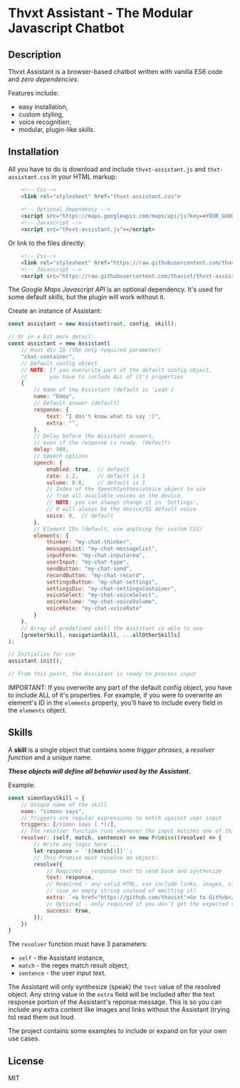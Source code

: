 # Thvxt Assistant - The Modular Javascript Chatbot





## Description

Thvxt Assistant is a browser-based chatbot written with vanilla ES6 code and *zero dependencies*.

Features include:
* easy installation,
* custom styling,
* voice recognition,
* modular, plugin-like *skills*.

## Installation

All you have to do is download and include `thvxt-assistant.js` and `thxt-assistant.css` in your HTML markup:

```html
    <!-- Css-->
    <link rel="stylesheet" href="thvxt-assistant.css">
    
    <!-- Optional dependency -->
    <script src="https://maps.googleapis.com/maps/api/js?key=<YOUR_GOOGLE_MAPS_API_KEY>"></script>
    <!-- Javascript -->
    <script src="thvxt-assistant.js"></script>
```

Or link to the files directly:

```html
    <!-- Css-->
    <link rel="stylesheet" href="https://raw.githubusercontent.com/thavixt/thvxt-assistant/master/css/thvxt-assistant.css">
    <!-- Javascript -->
    <script src="https://raw.githubusercontent.com/thavixt/thvxt-assistant/master/js/thvxt-assistant.js"></script>
```

The *Google Maps Javascript API* is an optional dependency. It's used for some default *skills*, but the plugin will work without it.

Create an instance of Assistant:

```javascript
const assistant = new Assistant(root, config, skill);

// Or in a bit more detail:
const assistant = new Assistant(
    // Root div ID (the only required parameter)
    "chat-container",
    // Default config object
    // NOTE: If you overwrite part of the default config object,
    //       you have to include ALL of it's properties
    {
        // Name of the Assistant (default is 'Leah')
        name: "Emma",
        // Default answer (default)
        response: {
            text: "I don't know what to say :(",
            extra: "",
        },
        // Delay before the Assistant answers, 
        // even if the response is ready. (default)
        delay: 500,
        // Speech options
        speech: {
            enabled: true,  // default
            rate: 1.2,      // default is 1
            volume: 0.8,    // default is 1
            // Index of the SpeechSynthesisVoice object to use
            // from all available voices on the device.
            // NOTE: you can always change it in 'Settings',
            // 0 will always be the device/OS default voice
            voice: 0,  // default
        },
        // Element IDs (default, use anything for custom CSS)
        elements: {
            thinker: "my-chat-thinker",
            messageList: "my-chat-messagelist",
            inputForm: "my-chat-inputarea",
            userInput: "my-chat-type",
            sendButton: "my-chat-send",
            recordButton: "my-chat-record",
            settingsButton: "my-chat-settings",
            settingsDiv: "my-chat-settingsContainer",
            voiceSelect: "my-chat-voiceSelect",
            voiceVolume: "my-chat-voiceVolume",
            voiceRate: "my-chat-voiceRate"
        }
    },
    // Array of predefined skill the Assistant is able to use
    [greeterSkill, navigationSkill, ...allOtherSkills]
);

// Initialize for use
assistant.init();

// From this point, the Assistant is ready to process input
```

IMPORTANT: If you overwrite any part of the default config object, you have to include ALL of it's properties. For example, if you were to overwrite an element's ID in the `elements` property, you'll have to include every field in the `elements` object.





## Skills

A **skill** is a single object that contains some *trigger phrases*, a *resolver function* and a unique name.

***These objects will define all behavior used by the Assistant.***

Example:

```javascript
const simonSaysSkill = {
    // Unique name of the skill
    name: "simons says",
    // Triggers are regular expressions to match against user input
    triggers: [/simon says (.*)/],
    // The resolver function runs whenever the input matches one of this skill's triggers
    resolver: (self, match, sentence) => new Promise((resolve) => {
        // Write any logic here ...
        let response = `'${match[1]}'`;
        // This Promise must resolve an object:
        resolve({
            // Required - response text to send back and synthesize
            text: response, 
            // Required - any valid HTML, can include links, images, video, etc 
            // (use an empty string instead of emitting it)
            extra: `<a href="https://github.com/thavixt">Go to Github</a>`, 
            // Optional - only required if you don't get the expected result ('false' in that case)
            success: true, 
        });
    })
}
```

The `resolver` function must have 3 parameters:
* `self` - the Assistant instance,
* `match` - the regex match result object,
* `sentence` - the user input text.

The Assistant will only synthesize (speak) the `text` value of the resolved object. Any string value in the `extra` field will be included after the text response portion of the Assistant's reponse message. This is so you can include any extra content like images and links without the Assistant (trying to) read them out loud.

The project contains some examples to include or expand on for your own use cases.





## License

MIT